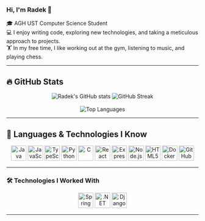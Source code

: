 ### Hi, I'm Radek 👋

🎓 AGH UST Computer Science Student  
💻 I enjoy writing code, exploring new technologies, and taking a meticulous approach to projects.  
🏋️ In my free time, I like working out at the gym, listening to music, and playing chess.

---

## 🔥 GitHub Stats

<p align="center">
  <img src="https://github-readme-stats-pr713.vercel.app/api?username=PR713&show_icons=true&theme=dark&count_private=true" alt="Radek's GitHub stats" />
  <img src="https://github-readme-streak-stats.herokuapp.com/?user=PR713&theme=dark" alt="GitHub Streak" />
  <br></br>
  <img src="https://github-readme-stats-pr713.vercel.app/api/top-langs/?username=PR713&layout=compact&theme=dark&include_forks=true&langs_count=8&exclude_repo=MS-PRS_Project,WDI,Algorithms-and-Data-Structures,github-readme-stats-pr713" alt="Top Languages" />
</p>

---

## 🧠 Languages & Technologies I Know

<div align="center">
  <img src="https://cdn.jsdelivr.net/gh/devicons/devicon/icons/java/java-original.svg" height="40" alt="Java"/>
  <img src="https://cdn.jsdelivr.net/gh/devicons/devicon/icons/javascript/javascript-original.svg" height="40" alt="JavaScript"/>
  <img src="https://cdn.jsdelivr.net/gh/devicons/devicon/icons/typescript/typescript-original.svg" height="40" alt="TypeScript"/>
  <img src="https://cdn.jsdelivr.net/gh/devicons/devicon/icons/python/python-original.svg" height="40" alt="Python"/>
  <img src="https://cdn.jsdelivr.net/gh/devicons/devicon/icons/c/c-original.svg" height="40" alt="C"/>
  <img src="https://cdn.jsdelivr.net/gh/devicons/devicon/icons/react/react-original.svg" height="40" alt="React"/>
  <img src="https://cdn.jsdelivr.net/gh/devicons/devicon/icons/express/express-original.svg" height="40" alt="Express.js"/>
  <img src="https://cdn.jsdelivr.net/gh/devicons/devicon/icons/nodejs/nodejs-original.svg" height="40" alt="Node.js"/>
  <img src="https://cdn.jsdelivr.net/gh/devicons/devicon/icons/html5/html5-original.svg" height="40" alt="HTML5"/>
  <img src="https://cdn.jsdelivr.net/gh/devicons/devicon/icons/docker/docker-original.svg" height="40" alt="Docker"/>
  <img src="https://cdn.jsdelivr.net/gh/devicons/devicon/icons/github/github-original.svg" height="40" alt="GitHub"/>
</div>

---

### 🛠️ Technologies I Worked With

<div align="center">
  <img src="https://cdn.jsdelivr.net/gh/devicons/devicon/icons/spring/spring-original.svg" height="40" alt="Spring Boot"/> 
  <img src="https://cdn.jsdelivr.net/gh/devicons/devicon/icons/dot-net/dot-net-original.svg" height="40" alt=".NET"/>
  <img src="https://cdn.jsdelivr.net/gh/devicons/devicon/icons/django/django-plain.svg" height="40" alt="Django"/>
</div>

---

